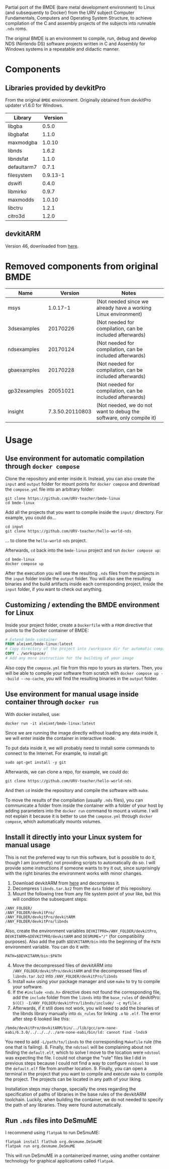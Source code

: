 Partial port of the BMDE (bare metal development environment) to Linux (and subsequently to Docker) from the URV 
subject 
Computer Fundamentals, 
Computers and Operating System Structure, to achieve compilation of the C and assembly projects of the subjects into
runnable `.nds` roms.

The original BMDE is an environment to compile, run, debug and develop NDS (Nintendo DS) software projects written in C 
and Assembly for Windows systems in a repeatable and didactic manner.

# Components
## Libraries provided by devkitPro 
From the original `BMDE` environment. Originally obtained from devkitPro updater v1.6.0 for Windows.

| Library     | Version  |
|-------------|----------|
| libgba      | 0.5.0    |
| libgbafat   | 1.1.0    |
| maxmodgba   | 1.0.10   |
| libnds      | 1.6.2    |
| libndsfat   | 1.1.0    |
| defaultarm7 | 0.7.1    |
| filesystem  | 0.9.13-1 |
| dswifi      | 0.4.0    |
| libmirko    | 0.9.7    |
| maxmodds    | 1.0.10   |
| libctru     | 1.2.1    |
| citro3d     | 1.2.0    |


## devkitARM
Version 46, downloaded from [here](https://wii.leseratte10.de/devkitPro/devkitARM/r46%20%282017%29/).

# Removed components from original BMDE
| Name         | Version         | Notes                                                               |
|--------------|-----------------|---------------------------------------------------------------------|
| msys         | 1.0.17-1        | (Not needed since we already have a working Linux environment)      |
| 3dsexamples  | 20170226        | (Not needed for compilation, can be included afterwards)            |
| ndsexamples  | 20170124        | (Not needed for compilation, can be included afterwards)            |
| gbaexamples  | 20170228        | (Not needed for compilation, can be included afterwards)            |
| gp32examples | 20051021        | (Not needed for compilation, can be included afterwards)            |
| insight      | 7.3.50.20110803 | (Not needed, we do not want to debug the software, only compile it) |


# Usage

## Use environment for automatic compilation through `docker compose`
Clone the repository and enter inside it. Instead, you can also create the `input` and `output` folder for mount points
for `docker compose` and download the `compose.yml` file into an arbitrary folder:
```shell
git clone https://github.com/URV-teacher/bmde-linux
cd bmde-linux
```

Add all the projects that you want to compile inside the `input/` directory. For example, you could do...
```shell
cd input
git clone https://github.com/URV-teacher/hello-world-nds
```

... to clone the `hello-world-nds` project. 

Afterwards, `cd` back into the `bmde-linux` project and run `docker compose up`:
```shell
cd bmde-linux
docker compose up 
```

After the execution you will see the resulting `.nds` files from the projects in the `input` folder inside the `output` 
folder. You will also see the resulting binaries and the build artifacts inside each corresponding project, inside 
the `input` folder, if you want to check out anything. 


## Customizing / extending the BMDE environment for Linux
Inside your project folder, create a `Dockerfile` with a `FROM` directive that points to the Docker container of BMDE:
```dockerfile
# Extend bmde container
FROM aleixmt/bmde-linux:latest
# Copy directory of the project into /workspace dir for automatic compilation 
COPY . /workspace/
# Add any more instruction for the building of your image
```

Also copy the `compose.yml` file from this repo to yours as starters. Then, you will be able to compile your software 
from scratch with `docker compose up --build --no-cache`, you will find the resulting binaries in the `output` folder.


## Use environment for manual usage inside container through `docker run`
With docker installed, use:
```shell
docker run -it aleixmt/bmde-linux:latest
```

Since we are running the image directly without loading any data inside it, we will enter inside the container in
interactive mode.

To put data inside it, we will probably need to install some commands to connect to the Internet. For example, to
install git:
```shell
sudo apt-get install -y git
```

Afterwards, we can clone a repo, for example, we could do:
```shell
git clone https://github.com/URV-teacher/hello-world-nds
```

And then `cd` inside the repository and compile the software with `make`.

To move the results of the compilation (usually `.nds` files),
you can communicate a folder from inside the container with a folder of your host by adding parameters into the `docker
run` command to mount a volume. I will not explain it because it is better to use the `compose.yml` through `docker
compose`, which automatically mounts volumes.


## Install it directly into your Linux system for manual usage
This is not the preferred way to run this software, but is possible to do it, though I am (currently) not providing 
scripts to automatically do so. I will provide some instructions if someone wants to try it out, since surprisingly with 
the right binaries the environment works with minor changes.

1. Download devkitARM from [here](https://wii.leseratte10.de/devkitPro/devkitARM/r46%20%282017%29/) and decompress it.
2. Decompress `libnds.tar.bz2` from the `data` folder of this repository.
3. Mount the following tree from any file system point of your like, but this will condition the subsequent steps:
```
/ANY_FOLDER/
/ANY_FOLDER/devkitPro/
/ANY_FOLDER/devkitPro/devkitARM
/ANY_FOLDER/devkitPro/libnds
```
Also, create the environment variables `DEVKITPRO=/ANY_FOLDER/devkitPro`, `DEVKITARM=$DEVKITPRO/devkitARM` and 
`DESMUME="/"` 
(for compatibility purposes). Also add the path `$DEVKITARM/bin` into the beginning of the `PATH` environment variable. 
You
can do it with:
```shell
PATH=$DEVKITARM/bin:$PATH
```
4. Move the decompressed files of devkitARM into `/ANY_FOLDER/devkitPro/devkitARM` and the decompressed files of 
`libnds.tar.bz2` into 
`/ANY_FOLDER/devkitPro/libnds`
5. Install `make` using your package manager and use `make` to try to compile your software. 
6. If the `#include <nds.h>` directive does not found the corresponding file, add the `include` folder from the `libnds`
into the `base_rules` of devkitPro: `$(CC) -I/ANY_FOLDER/devkitPro/libnds/include/ -c myfile.c`
7. Afterwards, if it still does not work, you will need to add the binaries of the libnds library manually into
`ds_rules` for linking `.o` to `.elf`. The error after step 6 looked like this:
```
/bmde/devkitPro/devkitARM/bin/../lib/gcc/arm-none-eabi/6.3.0/../../../../arm-none-eabi/bin/ld: cannot find -lnds9
```
You need to add `-L/path/to/libnds` to the corresponding `Makefile` rule (the one that is failing).
8. Finally, the `ndstool` will be complaining about not finding the `default.elf`, which to solve I move to the 
location were `ndstool` was expecting the file. I could not change the "rule" files like I did in previous steps because 
I could not find a way to configure `ndstool` to use the `default.elf` file from another location.
9. Finally, you can open a terminal in the project that you want to compile and execute `make` to compile the project. 
The projects can be located in any path of your liking. 

Installation steps may change, specially the ones regarding the specification of paths of libraries in the base rules of
the devkitARM toolchain. Luckily, when building the container, we do not needed to specify the path of any libraries.
They were found automatically. 

## Run `.nds` files into DeSmuME
I recommend using `flatpak` to run DeSmuME:
```shell
flatpak install flathub org.desmume.DeSmuME
flatpak run org.desmume.DeSmuME
```

This will run DeSmuME in a containerized manner, using another container technology for graphical applications called 
`flatpak`.
